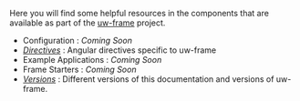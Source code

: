 Here you will find some helpful resources in the components that are available as part of the [uw-frame](https://github.com/UW-Madison-DoIT/uw-frame) project.
+ Configuration : _Coming Soon_
+ _[Directives](#/md/directives)_ : Angular directives specific to uw-frame
+ Example Applications : _Coming Soon_
+ Frame Starters : _Coming Soon_
+ _[Versions](#/md/versions)_ : Different versions of this documentation and versions of uw-frame.
